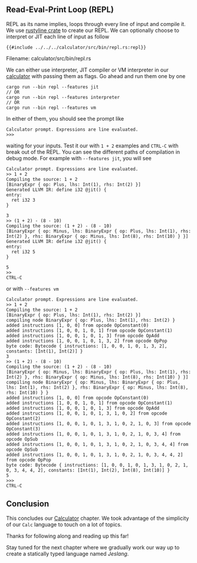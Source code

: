 ## Read-Eval-Print Loop (REPL)

REPL as its name implies, loops through every line of input and compile it. We use [rustyline crate](https://github.com/kkawakam/rustyline) to create our REPL. We can optionally choose to interpret or JIT each line of input as follow

```rust,no_run,noplaypen
{{#include ../../../calculator/src/bin/repl.rs:repl}}
```
<span class="filename">Filename: calculator/src/bin/repl.rs</span>

We can either use interpreter, JIT compiler or VM interpreter in our [calculator](../../../calculator) with passing them as flags. Go ahead and run them one by one

```
cargo run --bin repl --features jit
// OR
cargo run --bin repl --features interpreter
// OR
cargo run --bin repl --features vm
```

In either of them, you should see the prompt like

```text
Calculator prompt. Expressions are line evaluated.
>>>
```

waiting for your inputs. Test it our with `1 + 2` examples and `CTRL-C` with break out of the REPL. You can see the different paths of compilation in debug mode. For example with `--features jit`, you will see

```text
Calculator prompt. Expressions are line evaluated.
>> 1 + 2
Compiling the source: 1 + 2
[BinaryExpr { op: Plus, lhs: Int(1), rhs: Int(2) }]
Generated LLVM IR: define i32 @jit() {
entry:
  ret i32 3
}

3
>> (1 + 2) - (8 - 10)
Compiling the source: (1 + 2) - (8 - 10)
[BinaryExpr { op: Minus, lhs: BinaryExpr { op: Plus, lhs: Int(1), rhs: Int(2) }, rhs: BinaryExpr { op: Minus, lhs: Int(8), rhs: Int(10) } }]
Generated LLVM IR: define i32 @jit() {
entry:
  ret i32 5
}

5
>>
CTRL-C
```

or with `--features vm`

```text
Calculator prompt. Expressions are line evaluated.
>> 1 + 2
Compiling the source: 1 + 2
[BinaryExpr { op: Plus, lhs: Int(1), rhs: Int(2) }]
compiling node BinaryExpr { op: Plus, lhs: Int(1), rhs: Int(2) }
added instructions [1, 0, 0] from opcode OpConstant(0)
added instructions [1, 0, 0, 1, 0, 1] from opcode OpConstant(1)
added instructions [1, 0, 0, 1, 0, 1, 3] from opcode OpAdd
added instructions [1, 0, 0, 1, 0, 1, 3, 2] from opcode OpPop
byte code: Bytecode { instructions: [1, 0, 0, 1, 0, 1, 3, 2], constants: [Int(1), Int(2)] }
3
>> (1 + 2) - (8 - 10)
Compiling the source: (1 + 2) - (8 - 10)
[BinaryExpr { op: Minus, lhs: BinaryExpr { op: Plus, lhs: Int(1), rhs: Int(2) }, rhs: BinaryExpr { op: Minus, lhs: Int(8), rhs: Int(10) } }]
compiling node BinaryExpr { op: Minus, lhs: BinaryExpr { op: Plus, lhs: Int(1), rhs: Int(2) }, rhs: BinaryExpr { op: Minus, lhs: Int(8), rhs: Int(10) } }
added instructions [1, 0, 0] from opcode OpConstant(0)
added instructions [1, 0, 0, 1, 0, 1] from opcode OpConstant(1)
added instructions [1, 0, 0, 1, 0, 1, 3] from opcode OpAdd
added instructions [1, 0, 0, 1, 0, 1, 3, 1, 0, 2] from opcode OpConstant(2)
added instructions [1, 0, 0, 1, 0, 1, 3, 1, 0, 2, 1, 0, 3] from opcode OpConstant(3)
added instructions [1, 0, 0, 1, 0, 1, 3, 1, 0, 2, 1, 0, 3, 4] from opcode OpSub
added instructions [1, 0, 0, 1, 0, 1, 3, 1, 0, 2, 1, 0, 3, 4, 4] from opcode OpSub
added instructions [1, 0, 0, 1, 0, 1, 3, 1, 0, 2, 1, 0, 3, 4, 4, 2] from opcode OpPop
byte code: Bytecode { instructions: [1, 0, 0, 1, 0, 1, 3, 1, 0, 2, 1, 0, 3, 4, 4, 2], constants: [Int(1), Int(2), Int(8), Int(10)] }
5
>>>
CTRL-C
```

## Conclusion

This concludes our [Calculator](./calc_intro.md) chapter. We took advantage of the simplicity of our `Calc` language to touch on a lot of topics.

Thanks for following along and reading up this far!

Stay tuned for the next chapter where we gradually work our way up to create a statically typed language named *Jeslang*.
